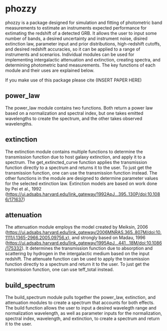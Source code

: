 # phozzy
phozzy is a package designed for simulation and fitting of photometric band measurements to estimate an instruments expected performance for extimating the redshift of a detected GRB. It allows the user to input some number of bands, a desired uncertainty and instrument noise, disired extinction law, parameter input and prior distributions, high-redshift cutoffs, and desired redshift accuracies, so it can be applied to a range of instruments and scenarios. Individual modules can be used for implementing intergalactic attenuation and extinction, creating spectra, and determining photometric band measurements. The key functions of each module and their uses are explained below.

If you make use of this package please cite (INSERT PAPER HERE)

## power_law
The power_law module contains two functions. Both return a power law based on a normalization and spectral index, but one takes emitted wavelengths to create the spectrum, and the other takes observed wavelengths.

## extinction
The extinction module contains multiple functions to determine the transmission function due to host galaxy extinction, and apply it to a spectrum.
The get_extincted_curve function applies the transmission function directly to a spectrum and returns it to the user. To just get the transmission function, one can use the transmission function instead. The other functions in the module are designed to determine parameter values for the selected extinction law. Extinction models are based on work done by Pei et al., 1992 (https://ui.adsabs.harvard.edu/link_gateway/1992ApJ...395..130P/doi:10.1086/171637)

## attenuation
The attenuation module employs the model created by Meiksin, 2006 (https://ui.adsabs.harvard.edu/link_gateway/2006MNRAS.365..807M/doi:10.1111/j.1365-2966.2005.09756.x), and strongly based on Madau, 1996 (https://ui.adsabs.harvard.edu/link_gateway/1995ApJ...441...18M/doi:10.1086/175332). It determines the transmission function due to absorption and scattering by hydrogen in the intergalactic medium based on the input redshift.
The attenuate function can be used to apply the transmission function  directly to a spectrum and return it to the user. To just get the transmission function, one can use teff_total instead.

## build_spectrum
The build_spectrum module pulls together the power_law, extinction, and attenuation modules to create a spectrum that accounts for both effects.
The build function allows the user to input a desired wavelegth range and normalization wavelength, as well as parameter inputs for the normalization, spectral index, wavelength, and extinction, to create a spectrum and return it to the user.


